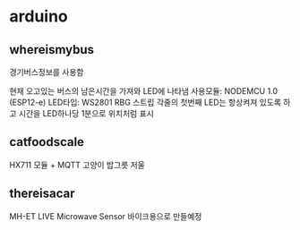 # arduino
## whereismybus
경기버스정보를 사용함

현재 오고있는 버스의 남은시간을 가져와 LED에 나타냄
사용모듈: NODEMCU 1.0 (ESP12-e)
LED타입: WS2801 RBG 스트립
각줄의 첫번째 LED는 항상켜져 있도록 하고 시간을 LED하나당 1분으로 위치처럼 표시 

## catfoodscale
HX711 모듈 +  MQTT 고양이 밥그릇 저울

## thereisacar
MH-ET LIVE Microwave Sensor
바이크용으로 만들예정
